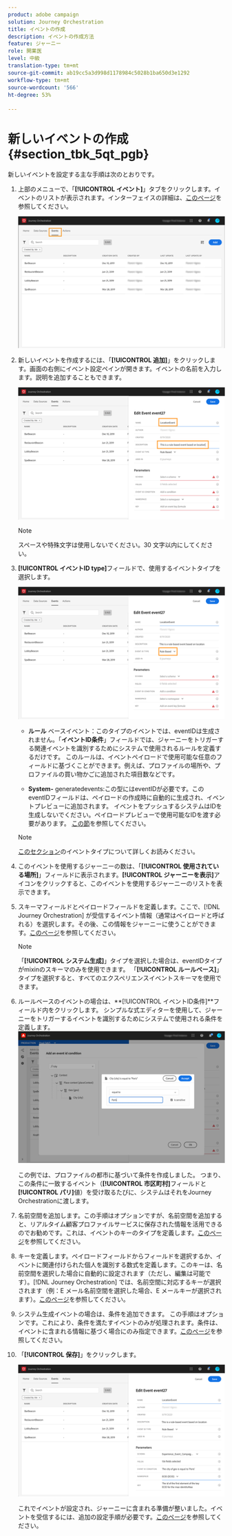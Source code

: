 ```yaml
---
product: adobe campaign
solution: Journey Orchestration
title: イベントの作成
description: イベントの作成方法
feature: ジャーニー
role: 開業医
level: 中級
translation-type: tm+mt
source-git-commit: ab19cc5a3d998d1178984c5028b1ba650d3e1292
workflow-type: tm+mt
source-wordcount: '566'
ht-degree: 53%

---
```



# 新しいイベントの作成 {#section_tbk_5qt_pgb}

新しいイベントを設定する主な手順は次のとおりです。

1. 上部のメニューで、「**[!UICONTROL イベント]**」タブをクリックします。イベントのリストが表示されます。インターフェイスの詳細は、[このページ](../about/user-interface.md)を参照してください。

   ![](../assets/journey5.png)

1. 新しいイベントを作成するには、「**[!UICONTROL 追加]**」をクリックします。画面の右側にイベント設定ペインが開きます。イベントの名前を入力します。説明を追加することもできます。

   ![](../assets/journey6.png)

   >[!NOTE]
   >
   >スペースや特殊文字は使用しないでください。30 文字以内にしてください。

1. **[!UICONTROL イベントID type]**&#x200B;フィールドで、使用するイベントタイプを選択します。

   ![](../assets/journey6bis.png)

   * **ルール** ベースイベント：このタイプのイベントでは、eventIDは生成されません。「**イベントID条件**」フィールドでは、ジャーニーをトリガーする関連イベントを識別するためにシステムで使用されるルールを定義するだけです。 このルールは、イベントペイロードで使用可能な任意のフィールドに基づくことができます。例えば、プロファイルの場所や、プロファイルの買い物かごに追加された項目数などです。

   * **System-** generatedevents:この型にはeventIDが必要です。このeventIDフィールドは、ペイロードの作成時に自動的に生成され、イベントプレビューに追加されます。 イベントをプッシュするシステムはIDを生成しないでください。ペイロードプレビューで使用可能なIDを渡す必要があります。 [この節](../event/previewing-the-payload.md)を参照してください。
   >[!NOTE]
   >
   >[このセクション](../event/about-events.md)のイベントタイプについて詳しくお読みください。
1. このイベントを使用するジャーニーの数は、「**[!UICONTROL 使用されている場所]**」フィールドに表示されます。**[!UICONTROL ジャーニーを表示]**&#x200B;アイコンをクリックすると、このイベントを使用するジャーニーのリストを表示できます。
1. スキーマフィールドとペイロードフィールドを定義します。ここで、[!DNL Journey Orchestration] が受信するイベント情報（通常はペイロードと呼ばれる）を選択します。その後、この情報をジャーニーに使うことができます。[このページ](../event/defining-the-payload-fields.md)を参照してください。
   >[!NOTE]
   >
   >「**[!UICONTROL システム生成]**」タイプを選択した場合は、eventIDタイプがmixinのスキーマのみを使用できます。 「**[!UICONTROL ルールベース]**」タイプを選択すると、すべてのエクスペリエンスイベントスキーマを使用できます。

1. ルールベースのイベントの場合は、**[!UICONTROL イベントID条件]**フィールド内をクリックします。 シンプルな式エディターを使用して、ジャーニーをトリガーするイベントを識別するためにシステムで使用される条件を定義します。
   ![](../assets/alpha-event6.png)

   この例では、プロファイルの都市に基づいて条件を作成しました。 つまり、この条件に一致するイベント（**[!UICONTROL 市区町村]**&#x200B;フィールドと&#x200B;**[!UICONTROL パリ]**&#x200B;値）を受け取るたびに、システムはそれをJourney Orchestrationに渡します。

1. 名前空間を追加します。この手順はオプションですが、名前空間を追加すると、リアルタイム顧客プロファイルサービスに保存された情報を活用できるのでお勧めです。これは、イベントのキーのタイプを定義します。[このページ](../event/selecting-the-namespace.md)を参照してください。
1. キーを定義します。ペイロードフィールドからフィールドを選択するか、イベントに関連付けられた個人を識別する数式を定義します。このキーは、名前空間を選択した場合に自動的に設定されます（ただし、編集は可能です）。[!DNL Journey Orchestration] では、名前空間に対応するキーが選択されます（例：E メール名前空間を選択した場合、E メールキーが選択されます）。[このページ](../event/defining-the-event-key.md)を参照してください。
1. システム生成イベントの場合は、条件を追加できます。 この手順はオプションです。これにより、条件を満たすイベントのみが処理されます。条件は、イベントに含まれる情報に基づく場合にのみ指定できます。[このページ](../event/adding-a-condition.md)を参照してください。
1. 「**[!UICONTROL 保存]**」をクリックします。

   ![](../assets/journey7.png)

   これでイベントが設定され、ジャーニーに含まれる準備が整いました。イベントを受信するには、追加の設定手順が必要です。[このページ](../event/additional-steps-to-send-events-to-journey-orchestration.md)を参照してください。
